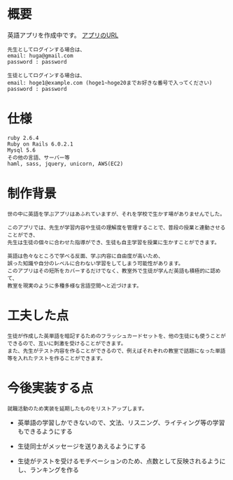 

# 概要 

  英語アプリを作成中です。
    [アプリのURL](http://3.113.102.115:3000/)
       
    先生としてログインする場合は、
    email: huga@gmail.com
    password : password
    
    生徒としてログインする場合は、
    email: hoge1@example.com (hoge1~hoge20までお好きな番号で入ってください)
    password : password
    
# 仕様

    ruby 2.6.4
    Ruby on Rails 6.0.2.1
    Mysql 5.6
    その他の言語、サーバー等
    haml, sass, jquery, unicorn, AWS(EC2)


# 制作背景
  
    世の中に英語を学ぶアプリはあふれていますが、それを学校で生かす場がありませんでした。
  
    このアプリでは、先生が学習内容や生徒の理解度を管理することで、普段の授業と連動させることができ、
    先生は生徒の個々に合わせた指導ができ、生徒も自主学習を授業に生かすことができます。

    英語は色々なところで学べる反面、学ぶ内容に自由度が高いため、
    誤った知識や自分のレベルに合わない学習をしてしまう可能性があります。
    このアプリはその短所をカバーするだけでなく、教室外で生徒が学んだ英語も積極的に認めて、
    教室を現実のように多種多様な言語空間へと近づけます。

# 工夫した点

    生徒が作成した英単語を暗記するためのフラッシュカードセットを、他の生徒にも使うことができるので、互いに刺激を受けることができます。
    また、先生がテスト内容を作ることができるので、例えばそれぞれの教室で話題になった単語等を入れたテストを作ることができます。

# 今後実装する点

    就職活動のため実装を延期したものをリストアップします。
    
- 英単語の学習しかできないので、文法、リスニング、ライティング等の学習もできるようにする

- 生徒同士がメッセージを送りあえるようにする

- 生徒がテストを受けるモチベーションのため、点数として反映されるようにし、ランキングを作る




